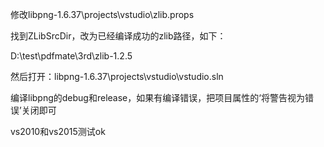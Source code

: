 修改libpng-1.6.37\projects\vstudio\zlib.props

找到ZLibSrcDir，改为已经编译成功的zlib路径，如下：

<ZLibSrcDir>D:\test\pdfmate\3rd\zlib-1.2.5</ZLibSrcDir>



然后打开：libpng-1.6.37\projects\vstudio\vstudio.sln

编译libpng的debug和release，如果有编译错误，把项目属性的‘将警告视为错误’关闭即可



vs2010和vs2015测试ok

